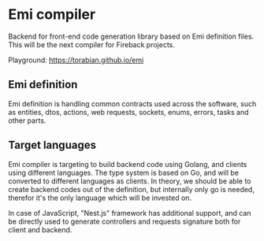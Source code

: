 # Emi compiler

Backend for front-end code generation library based on Emi definition files. This will be the next compiler 
for Fireback projects.


Playground: https://torabian.github.io/emi

## Emi definition

Emi definition is handling common contracts used across the software, such as entities, dtos, actions, web requests,
sockets, enums, errors, tasks and other parts.

## Target languages

Emi compiler is targeting to build backend code using Golang, and clients using different languages.
The type system is based on Go, and will be converted to different languages as clients. In theory,
we should be able to create backend codes out of the definition, but internally only go is needed,
therefor it's the only language which will be invested on.

In case of JavaScript, "Nest.js" framework has additional support, and can be directly used to generate controllers
and requests signature both for client and backend.
